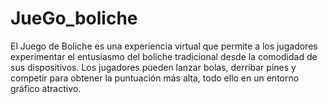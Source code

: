 # JueGo_boliche
El Juego de Boliche es una experiencia virtual que permite a los jugadores experimentar el entusiasmo del boliche tradicional desde la comodidad de sus dispositivos. Los jugadores pueden lanzar bolas, derribar pines y competir para obtener la puntuación más alta, todo ello en un entorno gráfico atractivo. 
